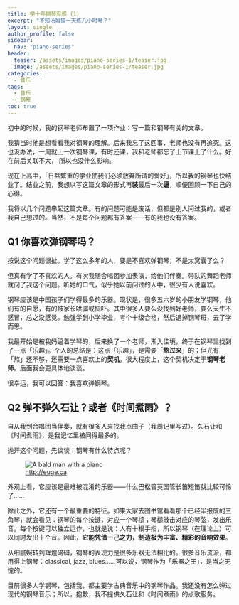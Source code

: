 ```yaml
---
title: 学十年钢琴有感 (1)
excerpt: "不知汤姆猫一天练几小时琴？"
layout: single
author_profile: false
sidebar:
  nav: "piano-series"
header:
  teaser: /assets/images/piano-series-1/teaser.jpg
  image: /assets/images/piano-series-1/teaser.jpg
categories:
  - 音乐
tags:
  - 音乐
  - 钢琴
toc: true
---
```



初中的时候，我的钢琴老师布置了一项作业：写一篇和钢琴有关的文章。

我猜当时他是想看看我对钢琴的理解。后来我忘了这回事，老师也没有再追究。这也没办法，一周就上一次钢琴课，有时还课，我和老师都忘了上节课上了什么。好在前后关联不大， 所以也没什么影响。

现在上高中，「日益繁重的学业使我们必须放弃所谓的爱好」，所以我的钢琴也快结业了。结业之前，我想以写这篇文章的形式再**装**最后一次**逼**，顺便回顾一下自己的心得。

我将以几个问题串起这篇文章。有的问题可能是废话，但都是别人问过我的，或者我自己想过的。当然，不是每个问题都有答案——有的我也没有答案。

## Q1 你喜欢弹钢琴吗？

按说这个问题很扯。学了这么多年的人，要是不喜欢弹钢琴，不是太窝囊了么？

但真有学了不喜欢的人。有次我随合唱团参加表演，给他们伴奏。带队的舞蹈老师就问了我这个问题。听她的口气，似乎她以前问过的人中，很少有人说喜欢。

钢琴应该是中国孩子们学得最多的乐器。现状是，很多五六岁的小朋友学钢琴，他们有的自愿，有的被家长哄骗或恫吓。其中很多人要么没找到好老师，要么天生不感冒，总之没感觉。勉强学到小学毕业，考个十级合格，然后退掉钢琴班，去了学而思。

我最开始是被我妈逼着学琴的，后来换了一个老师，渐入佳境，终于在钢琴里找到了一点「乐趣」。个人的总结是：这点「乐趣」，是需要「**熬过来**」的；但光有「熬」还不够，还需要一点喜欢上的**契机**。很大程度上，这个契机决定于**钢琴老师**。后面我会更具体地谈谈。

很幸运，我可以回答：我喜欢弹钢琴。

## Q2 弹不弹久石让？或者《时间煮雨》？

自从我到合唱团当伴奏，就有很多人来找我点曲子（我周记里写过）。久石让和《时间煮雨》，是我记忆里被问得最多的。

抛开这个问题，先谈谈：钢琴有什么特点呢？

<figure>
  <img src="{{ '/assets/images/piano-series-1/a-bald-man-with-a-piano.png' | absolute_url }}" alt="A bald man with a piano">
  <figcaption><a href="http://euge.ca">http://euge.ca</a></figcaption>
</figure>

外观上看，它应该是最难被混淆的乐器——什么巴松管英国管长笛短笛就比较可怜了……

除此之外，它还有一个最重要的特征。如果大家去图书馆看看那个已经半报废的三角琴，就会看见：钢琴的每个按键，对应一个琴槌；琴槌敲击对应的琴弦，发出乐音。每个按键可以独立运作，也就是说：人有十根手指，所以钢琴（在理论上）可以同时发出十个音。因此，**它能凭借一己之力，制造极为丰富、精彩的音响效果**。

从细腻婉转到辉煌磅礴，钢琴的表现力是很多乐器无法相比的。很多音乐流派，都用得上钢琴：classical, jazz, blues……可以说，钢琴作为「乐器之王」，是当之无愧的。

目前很多人学钢琴，包括我，都主要学古典音乐中的钢琴作品。我还没有怎么弹过现代的钢琴音乐；所以，抱歉，我不提供久石让和《时间煮雨》的点歌服务。

